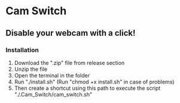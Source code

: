 # Cam Switch
## Disable your webcam with a click!

### Installation
1. Download the ".zip" file from release section
2. Unzip the file
3. Open the terminal in the folder
4. Run "./install.sh" (Run "chmod +x install.sh" in case of problems)
5. Then create a shortcut using this path to execute the script "./.Cam_Switch/cam_switch.sh"
